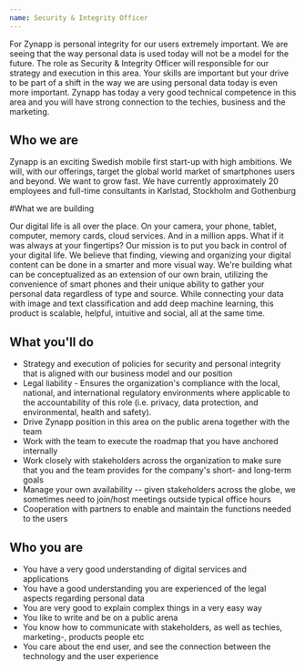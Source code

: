 ```yaml
---
name: Security & Integrity Officer
---
```

For Zynapp is personal integrity for our users extremely important. We are seeing that the way personal data is used today will not be a model for the future. The role as Security & Integrity Officer will responsible for our strategy and execution in this area. Your skills are important but your drive to be part of a shift in the way we are using personal data today is even more important. Zynapp has today a very good technical competence in this area and you will have strong connection to the techies, business and the marketing. 

## Who we are

Zynapp is an exciting Swedish mobile first start-up with high ambitions. We will, with our offerings, target the global world market of smartphones users and beyond. We want to grow fast. We have currently approximately 20 employees and full-time consultants in Karlstad, Stockholm and Gothenburg

#What we are building

Our digital life is all over the place. On your camera, your phone, tablet, computer, memory cards, cloud services. And in a million apps. What if it was always at your fingertips? Our mission is to put you back in control of your digital life. We believe that finding, viewing and organizing your digital content can be done in a smarter and more visual way. We're building what can be conceptualized as an extension of our own brain, utilizing the convenience of smart phones and their unique ability to gather your personal data regardless of type and source. While connecting your data with image and text classification and add deep machine learning, this product is scalable, helpful, intuitive and social, all at the same time.

## What you'll do

-   Strategy and execution of policies for security and personal integrity that is aligned with our business model and our position
-   Legal liability - Ensures the organization's compliance with the local, national, and international regulatory environments where applicable to the accountability of this role (i.e. privacy, data protection, and environmental, health and safety).
-   Drive Zynapp position in this area on the public arena together with the team
-   Work with the team to execute the roadmap that you have anchored internally 
-   Work closely with stakeholders across the organization to make sure that you and the team provides for the company's short- and long-term goals
-   Manage your own availability -- given stakeholders across the globe, we sometimes need to join/host meetings outside typical office hours
-   Cooperation with partners to enable and maintain the functions needed to the users

## Who you are

-   You have a very good understanding of digital services and applications 
-   You have a good understanding you are experienced of the legal aspects regarding personal data
-   You are very good to explain complex things in a very easy way
-   You like to write and be on a public arena 
-   You know how to communicate with stakeholders, as well as techies, marketing-, products people etc
-   You care about the end user, and see the connection between the technology and the user experience